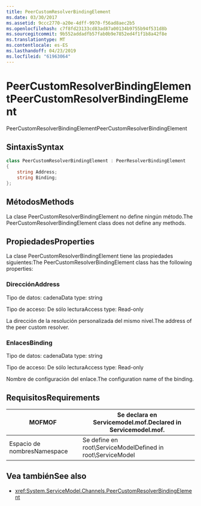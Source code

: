 ```yaml
---
title: PeerCustomResolverBindingElement
ms.date: 03/30/2017
ms.assetid: 9ccc2770-a20e-4dff-9970-f56ad8aec2b5
ms.openlocfilehash: c7f8fd23133cd83ad87a00134b9755b94f531d8b
ms.sourcegitcommit: 9b552addadfb57fab0b9e7852ed4f1f1b8a42f8e
ms.translationtype: MT
ms.contentlocale: es-ES
ms.lasthandoff: 04/23/2019
ms.locfileid: "61963064"
---
```

# <a name="peercustomresolverbindingelement"></a><span data-ttu-id="3d44c-102">PeerCustomResolverBindingElement</span><span class="sxs-lookup"><span data-stu-id="3d44c-102">PeerCustomResolverBindingElement</span></span>

<span data-ttu-id="3d44c-103">PeerCustomResolverBindingElement</span><span class="sxs-lookup"><span data-stu-id="3d44c-103">PeerCustomResolverBindingElement</span></span>

## <a name="syntax"></a><span data-ttu-id="3d44c-104">Sintaxis</span><span class="sxs-lookup"><span data-stu-id="3d44c-104">Syntax</span></span>

```csharp
class PeerCustomResolverBindingElement : PeerResolverBindingElement
{
    string Address;
    string Binding;
};
```

## <a name="methods"></a><span data-ttu-id="3d44c-105">Métodos</span><span class="sxs-lookup"><span data-stu-id="3d44c-105">Methods</span></span>

<span data-ttu-id="3d44c-106">La clase PeerCustomResolverBindingElement no define ningún método.</span><span class="sxs-lookup"><span data-stu-id="3d44c-106">The PeerCustomResolverBindingElement class does not define any methods.</span></span>

## <a name="properties"></a><span data-ttu-id="3d44c-107">Propiedades</span><span class="sxs-lookup"><span data-stu-id="3d44c-107">Properties</span></span>

 <span data-ttu-id="3d44c-108">La clase PeerCustomResolverBindingElement tiene las propiedades siguientes:</span><span class="sxs-lookup"><span data-stu-id="3d44c-108">The PeerCustomResolverBindingElement class has the following properties:</span></span>

### <a name="address"></a><span data-ttu-id="3d44c-109">Dirección</span><span class="sxs-lookup"><span data-stu-id="3d44c-109">Address</span></span>

<span data-ttu-id="3d44c-110">Tipo de datos: cadena</span><span class="sxs-lookup"><span data-stu-id="3d44c-110">Data type: string</span></span>

<span data-ttu-id="3d44c-111">Tipo de acceso: De sólo lectura</span><span class="sxs-lookup"><span data-stu-id="3d44c-111">Access type: Read-only</span></span>

<span data-ttu-id="3d44c-112">La dirección de la resolución personalizada del mismo nivel.</span><span class="sxs-lookup"><span data-stu-id="3d44c-112">The address of the peer custom resolver.</span></span>

### <a name="binding"></a><span data-ttu-id="3d44c-113">Enlaces</span><span class="sxs-lookup"><span data-stu-id="3d44c-113">Binding</span></span>

<span data-ttu-id="3d44c-114">Tipo de datos: cadena</span><span class="sxs-lookup"><span data-stu-id="3d44c-114">Data type: string</span></span>

<span data-ttu-id="3d44c-115">Tipo de acceso: De sólo lectura</span><span class="sxs-lookup"><span data-stu-id="3d44c-115">Access type: Read-only</span></span>

<span data-ttu-id="3d44c-116">Nombre de configuración del enlace.</span><span class="sxs-lookup"><span data-stu-id="3d44c-116">The configuration name of the binding.</span></span>

## <a name="requirements"></a><span data-ttu-id="3d44c-117">Requisitos</span><span class="sxs-lookup"><span data-stu-id="3d44c-117">Requirements</span></span>

|<span data-ttu-id="3d44c-118">MOF</span><span class="sxs-lookup"><span data-stu-id="3d44c-118">MOF</span></span>|<span data-ttu-id="3d44c-119">Se declara en Servicemodel.mof.</span><span class="sxs-lookup"><span data-stu-id="3d44c-119">Declared in Servicemodel.mof.</span></span>|
|---------|-----------------------------------|
|<span data-ttu-id="3d44c-120">Espacio de nombres</span><span class="sxs-lookup"><span data-stu-id="3d44c-120">Namespace</span></span>|<span data-ttu-id="3d44c-121">Se define en root\ServiceModel</span><span class="sxs-lookup"><span data-stu-id="3d44c-121">Defined in root\ServiceModel</span></span>|

## <a name="see-also"></a><span data-ttu-id="3d44c-122">Vea también</span><span class="sxs-lookup"><span data-stu-id="3d44c-122">See also</span></span>

- <xref:System.ServiceModel.Channels.PeerCustomResolverBindingElement>
